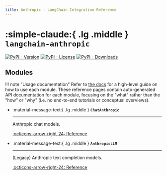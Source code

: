 ```yaml
---
title: Anthropic - LangChain Integration Reference
---
```


# :simple-claude:{ .lg .middle } `langchain-anthropic`

[![PyPI - Version](https://img.shields.io/pypi/v/langchain-anthropic?label=%20)](https://pypi.org/project/langchain-anthropic/#history)
[![PyPI - License](https://img.shields.io/pypi/l/langchain-anthropic)](https://opensource.org/licenses/MIT)
[![PyPI - Downloads](https://img.shields.io/pepy/dt/langchain-anthropic)](https://pypistats.org/packages/langchain-anthropic)

## Modules

!!! note "Usage documentation"
    Refer to [the docs](https://docs.langchain.com/oss/python/integrations/providers/anthropic) for a high-level guide on how to use each module. These reference pages contain auto-generated API documentation for each module, focusing on the "what" rather than the "how" or "why" (i.e. no end-to-end tutorials or conceptual overviews).

<div class="grid cards" markdown>

- :material-message-text:{ .lg .middle } __`ChatAnthropic`__

    ---

    Anthropic chat models.

    [:octicons-arrow-right-24: Reference](./ChatAnthropic.md)

- :material-message-text:{ .lg .middle } __`AnthropicLLM`__

    ---

    (Legacy) Anthropic text completion models.

    [:octicons-arrow-right-24: Reference](./AnthropicLLM.md)

</div>
